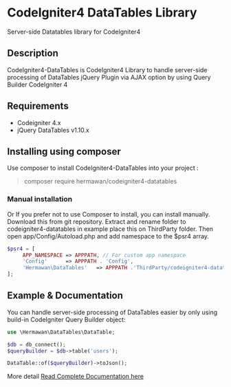 # CodeIgniter4 DataTables Library
Server-side Datatables library for CodeIgniter4

## Description
CodeIgniter4-DataTables is CodeIgniter4 Library to handle server-side processing of DataTables jQuery Plugin via AJAX option by using Query Builder CodeIgniter 4


## Requirements
* Codeigniter 4.x
* jQuery DataTables v1.10.x

## Installing using composer
Use composer to install CodeIgniter4-DataTables into your project :

  > composer require hermawan/codeigniter4-datatables


### Manual installation
Or If you prefer not to use Composer to install, you can install manually. 
Download this from git repository. 
Extract and rename folder to codeigniter4-datatables in example place this on ThirdParty folder. 
Then open app/Config/Autoload.php and add namespace to the $psr4 array.

```php
$psr4 = [
     APP_NAMESPACE => APPPATH, // For custom app namespace
     'Config'      => APPPATH . 'Config',
     'Hermawan\DataTables'   => APPPATH .'ThirdParty/codeigniter4-datatables/src', // <-- add this line
];
```


## Example & Documentation

You can handle server-side processing of DataTables easier by only using build-in CodeIgniter Query Builder object:
```php
use \Hermawan\DataTables\DataTable;

$db = db_connect();
$queryBuilder = $db->table('users');

DataTable::of($queryBuilder)->toJson();
```
More detail [Read Complete Documentation here](https://hermawan.dev/codeigniter4-datatables/)
